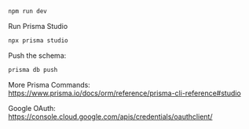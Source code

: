 ```bash
npm run dev

```

Run Prisma Studio

```bash
npx prisma studio

```

Push the schema:

```bash
prisma db push

```

More Prisma Commands: https://www.prisma.io/docs/orm/reference/prisma-cli-reference#studio

Google OAuth: https://console.cloud.google.com/apis/credentials/oauthclient/
